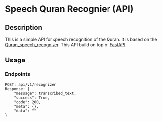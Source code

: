 # Speech Quran Recognier (API)
## Description
This is a simple API for speech recognition of the Quran. It is based on the [Quran_speech_recognizer](https://huggingface.co/Nuwaisir/Quran_speech_recognizer). This API build on top of [FastAPI](https://fastapi.tiangolo.com/).

## Usage

### Endpoints
```
POST: api/v1/recognizer
Response: {
    "message": transcribed_text, 
    "success": True, 
    "code": 200, 
    "meta": {}, 
    "data": ""
}
```
